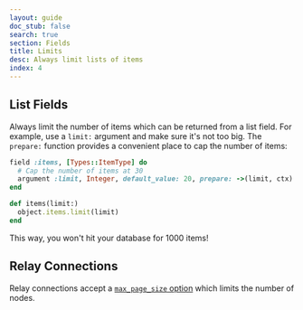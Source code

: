 ```yaml
---
layout: guide
doc_stub: false
search: true
section: Fields
title: Limits
desc: Always limit lists of items
index: 4
---
```


## List Fields

Always limit the number of items which can be returned from a list field. For example, use a `limit:` argument and make sure it's not too big. The `prepare:` function provides a convenient place to cap the number of items:

```ruby
field :items, [Types::ItemType] do
  # Cap the number of items at 30
  argument :limit, Integer, default_value: 20, prepare: ->(limit, ctx) {[limit, 30].min}
end

def items(limit:)
  object.items.limit(limit)
end
```

This way, you won't hit your database for 1000 items!

## Relay Connections

Relay connections accept a [`max_page_size` option](/relay/connections.html#maximum-page-size) which limits the number of nodes.
